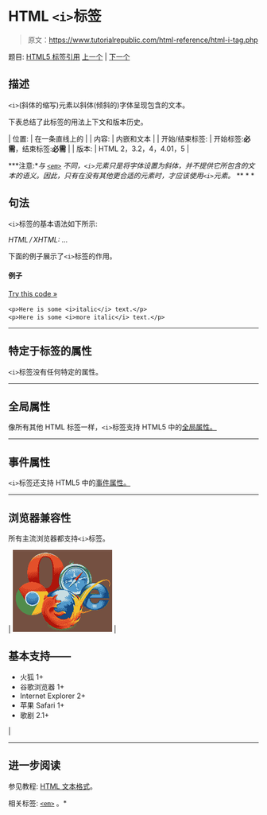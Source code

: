 # HTML `<i>`标签

> 原文：<https://www.tutorialrepublic.com/html-reference/html-i-tag.php>

题目: [HTML5 标签引用](html5-tags.php) [上一个](html-html-tag.php) | [下一个](html-iframe-tag.php)

## 描述

`<i>`(斜体的缩写)元素以斜体(倾斜的)字体呈现包含的文本。

下表总结了此标签的用法上下文和版本历史。

| 位置: | 在一条直线上的 |
| 内容: | 内嵌和文本 |
| 开始/结束标签: | 开始标签:**必需**，结束标签:**必需** |
| 版本: | HTML 2，3.2，4，4.01，5 |

 ***注意:**与 [`<em>`](html-em-tag.php) 不同，`<i>`元素只是将字体设置为斜体，并不提供它所包含的文本的语义。因此，只有在没有其他更合适的元素时，才应该使用`<i>`元素。*  ** * *

## 句法

`<i>`标签的基本语法如下所示:

*HTML / XHTML:* <i> ... </i>

下面的例子展示了`<i>`标签的作用。

#### 例子

[Try this code »](../codelab.php?topic=html&file=i-tag "Try this code using online Editor")

```
<p>Here is some <i>italic</i> text.</p>
<p>Here is some <i>more italic</i> text.</p>
```

* * *

## 特定于标签的属性

`<i>`标签没有任何特定的属性。

* * *

## 全局属性

像所有其他 HTML 标签一样，`<i>`标签支持 HTML5 中的[全局属性。](html5-global-attributes.php)

* * *

## 事件属性

`<i>`标签还支持 HTML5 中的[事件属性。](html5-event-attributes.php)

* * *

## 浏览器兼容性

所有主流浏览器都支持`<i>`标签。

| ![Browsers Icon](img/e9331123c77668c1832e541c2fca1002.png) | 

## 基本支持——

*   火狐 1+
*   谷歌浏览器 1+
*   Internet Explorer 2+
*   苹果 Safari 1+
*   歌剧 2.1+

 |

* * *

## 进一步阅读

参见教程: [HTML 文本格式](../html-tutorial/html-text-formatting.php)。

相关标签: [`<em>`](html-em-tag.php) 。*
